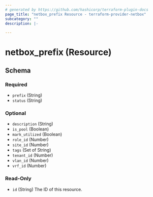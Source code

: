```yaml
---
# generated by https://github.com/hashicorp/terraform-plugin-docs
page_title: "netbox_prefix Resource - terraform-provider-netbox"
subcategory: ""
description: |-
  
---
```


# netbox_prefix (Resource)





<!-- schema generated by tfplugindocs -->
## Schema

### Required

- `prefix` (String)
- `status` (String)

### Optional

- `description` (String)
- `is_pool` (Boolean)
- `mark_utilized` (Boolean)
- `role_id` (Number)
- `site_id` (Number)
- `tags` (Set of String)
- `tenant_id` (Number)
- `vlan_id` (Number)
- `vrf_id` (Number)

### Read-Only

- `id` (String) The ID of this resource.


